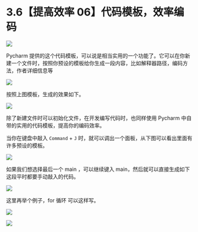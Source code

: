 # 3.6【提高效率 06】代码模板，效率编码

![](http://image.iswbm.com/20200804124133.png)

Pycharm 提供的这个代码模板，可以说是相当实用的一个功能了。它可以在你新建一个文件时，按照你预设的模板给你生成一段内容，比如解释器路径，编码方法，作者详细信息等

![](http://image.python-online.cn/20190323225704.png)

按照上图模板，生成的效果如下。

![](http://image.python-online.cn/20190323225631.png)

除了新建文件时可以初始化文件，在开发编写代码时，也同样使用 Pycharm 中自带的实用的代码模板，提高你的编码效率。

当你在键盘中敲入 `Command` + `J` 时，就可以调出一个面板，从下图可以看出里面有许多预设的模板。

![](http://image.python-online.cn/20190323232017.png)

如果我们想选择最后一个 main ，可以继续键入 main，然后就可以直接生成如下这段平时都要手动敲入的代码。

![](https://i.loli.net/2019/03/23/5c965275bf0d7.gif)

这里再举个例子，for 循环 可以这样写。

![](https://i.loli.net/2019/03/23/5c9653e1b757a.gif)



![](http://image.iswbm.com/20200607174235.png)
